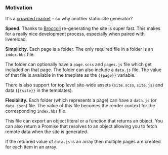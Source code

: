 ### Motivation
It's a [crowded market](https://www.staticgen.com/) – so why another static site generator?

**Speed.** Thanks to [Broccoli](https://github.com/broccolijs/broccoli) re-generating the site is super fast. This makes for a really nice development process, especially when paired with livereload.

**Simplicity.** Each page is a folder. The only required file in a folder is an `index.hbs` file.

The folder can optionally have a `page.scss` and `pages.js` file which get included on that page. The folder can also include a `data.js` file. The value of that file is available in the tmeplate as the `{{page}}` variable.

There is also support for top level site-wide assets (`site.scss`, `site.js`) and data (`{{site}}` in the templates).

**Flexibility.** Each folder (which represents a page) can have a `data.js` (or `data.json`) file. The value of this file becomes the render context for the corresponding `index.hbs` file.

This file can export an object literal or a function that returns an object. You can also return a Promise that resolves to an object allowing you to fetch remote data when the site is generated.

If the retunred value of `data.js` is an array then multiple pages are created for each item in an array.
